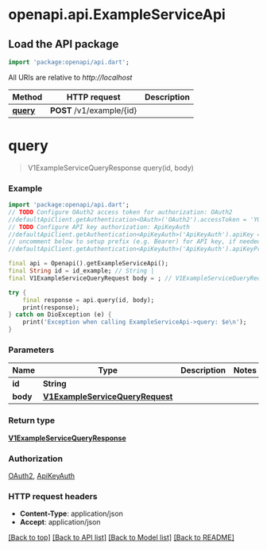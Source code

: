 # openapi.api.ExampleServiceApi

## Load the API package
```dart
import 'package:openapi/api.dart';
```

All URIs are relative to *http://localhost*

Method | HTTP request | Description
------------- | ------------- | -------------
[**query**](ExampleServiceApi.md#query) | **POST** /v1/example/{id} | 


# **query**
> V1ExampleServiceQueryResponse query(id, body)



### Example
```dart
import 'package:openapi/api.dart';
// TODO Configure OAuth2 access token for authorization: OAuth2
//defaultApiClient.getAuthentication<OAuth>('OAuth2').accessToken = 'YOUR_ACCESS_TOKEN';
// TODO Configure API key authorization: ApiKeyAuth
//defaultApiClient.getAuthentication<ApiKeyAuth>('ApiKeyAuth').apiKey = 'YOUR_API_KEY';
// uncomment below to setup prefix (e.g. Bearer) for API key, if needed
//defaultApiClient.getAuthentication<ApiKeyAuth>('ApiKeyAuth').apiKeyPrefix = 'Bearer';

final api = Openapi().getExampleServiceApi();
final String id = id_example; // String | 
final V1ExampleServiceQueryRequest body = ; // V1ExampleServiceQueryRequest | 

try {
    final response = api.query(id, body);
    print(response);
} catch on DioException (e) {
    print('Exception when calling ExampleServiceApi->query: $e\n');
}
```

### Parameters

Name | Type | Description  | Notes
------------- | ------------- | ------------- | -------------
 **id** | **String**|  | 
 **body** | [**V1ExampleServiceQueryRequest**](V1ExampleServiceQueryRequest.md)|  | 

### Return type

[**V1ExampleServiceQueryResponse**](V1ExampleServiceQueryResponse.md)

### Authorization

[OAuth2](../README.md#OAuth2), [ApiKeyAuth](../README.md#ApiKeyAuth)

### HTTP request headers

 - **Content-Type**: application/json
 - **Accept**: application/json

[[Back to top]](#) [[Back to API list]](../README.md#documentation-for-api-endpoints) [[Back to Model list]](../README.md#documentation-for-models) [[Back to README]](../README.md)

